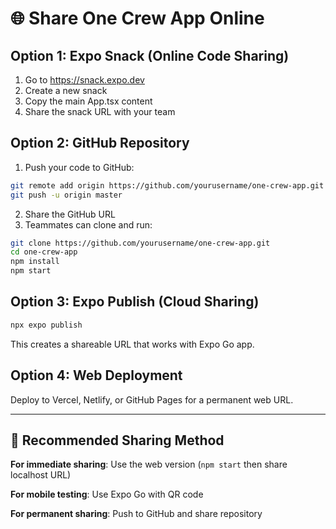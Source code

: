 # 🌐 Share One Crew App Online

## Option 1: Expo Snack (Online Code Sharing)

1. Go to https://snack.expo.dev
2. Create a new snack
3. Copy the main App.tsx content
4. Share the snack URL with your team

## Option 2: GitHub Repository

1. Push your code to GitHub:
```bash
git remote add origin https://github.com/yourusername/one-crew-app.git
git push -u origin master
```

2. Share the GitHub URL
3. Teammates can clone and run:
```bash
git clone https://github.com/yourusername/one-crew-app.git
cd one-crew-app
npm install
npm start
```

## Option 3: Expo Publish (Cloud Sharing)

```bash
npx expo publish
```

This creates a shareable URL that works with Expo Go app.

## Option 4: Web Deployment

Deploy to Vercel, Netlify, or GitHub Pages for a permanent web URL.

---

## 🎯 **Recommended Sharing Method**

**For immediate sharing**: Use the web version (`npm start` then share localhost URL)

**For mobile testing**: Use Expo Go with QR code

**For permanent sharing**: Push to GitHub and share repository
